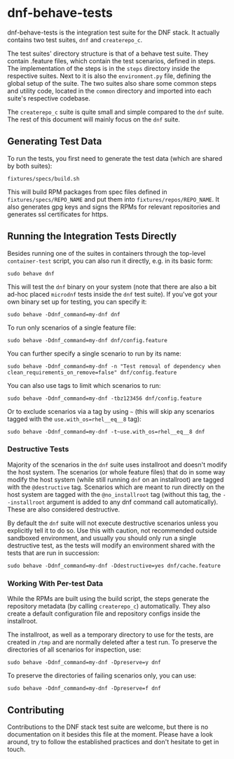 dnf-behave-tests
================

dnf-behave-tests is the integration test suite for the DNF stack. It actually
contains two test suites, `dnf` and `createrepo_c`.

The test suites' directory structure is that of a behave test suite. They
contain .feature files, which contain the test scenarios, defined in steps. The
implementation of the steps is in the `steps` directory inside the respective
suites. Next to it is also the `environment.py` file, defining the global setup
of the suite. The two suites also share some common steps and utility code,
located in the `common` directory and imported into each suite's respective
codebase.

The `createrepo_c` suite is quite small and simple compared to the `dnf` suite.
The rest of this document will mainly focus on the `dnf` suite.


Generating Test Data
--------------------

To run the tests, you first need to generate the test data (which are shared by
both suites):
```
fixtures/specs/build.sh
```

This will build RPM packages from spec files defined in
`fixtures/specs/REPO_NAME` and put them into `fixtures/repos/REPO_NAME`. It
also generates gpg keys and signs the RPMs for relevant repositories and
generates ssl certificates for https.


Running the Integration Tests Directly
--------------------------------------

Besides running one of the suites in containers through the top-level
`container-test` script, you can also run it directly, e.g. in its basic form:
```
sudo behave dnf
```

This will test the `dnf` binary on your system (note that there are also a bit
ad-hoc placed `microdnf` tests inside the `dnf` test suite). If you've got your
own binary set up for testing, you can specify it:
```
sudo behave -Ddnf_command=my-dnf dnf
```

To run only scenarios of a single feature file:
```
sudo behave -Ddnf_command=my-dnf dnf/config.feature
```

You can further specify a single scenario to run by its name:
```
sudo behave -Ddnf_command=my-dnf -n "Test removal of dependency when clean_requirements_on_remove=false" dnf/config.feature
```

You can also use tags to limit which scenarios to run:
```
sudo behave -Ddnf_command=my-dnf -tbz123456 dnf/config.feature
```

Or to exclude scenarios via a tag by using `~` (this will skip any scenarios
tagged with the `use.with_os=rhel__eq__8` tag):
```
sudo behave -Ddnf_command=my-dnf -t~use.with_os=rhel__eq__8 dnf
```


### Destructive Tests

Majority of the scenarios in the `dnf` suite uses installroot and doesn't
modify the host system. The scenarios (or whole feature files) that do in some
way modify the host system (while still running `dnf` on an installroot) are
tagged with the `@destructive` tag. Scenarios which are meant to run directly
on the host system are tagged with the `@no_installroot` tag (without this tag,
the `--installroot` argument is added to any dnf command call automatically).
These are also considered destructive.

By default the `dnf` suite will not execute destructive scenarios unless you
explicitly tell it to do so. Use this with caution, not recommended outside
sandboxed environment, and usually you should only run a single destructive
test, as the tests will modify an environment shared with the tests that are
run in succession:
```
sudo behave -Ddnf_command=my-dnf -Ddestructive=yes dnf/cache.feature
```


### Working With Per-test Data

While the RPMs are built using the build script, the steps generate the
repository metadata (by calling `createrepo_c`) automatically. They also create
a default configuration file and repository configs inside the installroot.

The installroot, as well as a temporary directory to use for the tests, are
created in `/tmp` and are normally deleted after a test run. To preserve the
directories of all scenarios for inspection, use:
```
sudo behave -Ddnf_command=my-dnf -Dpreserve=y dnf
```

To preserve the directories of failing scenarios only, you can use:
```
sudo behave -Ddnf_command=my-dnf -Dpreserve=f dnf
```


Contributing
------------

Contributions to the DNF stack test suite are welcome, but there is no
documentation on it besides this file at the moment. Please have a look around,
try to follow the established practices and don't hesitate to get in touch.
